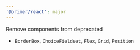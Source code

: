 ```yaml
---
'@primer/react': major
---
```


Remove components from deprecated
- `BorderBox`, `ChoiceFieldset`, `Flex`, `Grid`, `Position`

